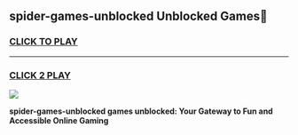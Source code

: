 
## spider-games-unblocked Unblocked Games👋
<h3>
<a href="https://news.freeplayer.one?title=spider-games-unblocked&ref=16F">CLICK TO PLAY</a></h3>
<hr>

<h3>
<a href="https://news.freeplayer.one?title=spider-games-unblocked&ref=16F">CLICK 2 PLAY</a>
  
</h3>

<a href="https://news.freeplayer.one?title=spider-games-unblocked&ref=16F/"><img src="https://clearcache.store/games.png"></a>


**spider-games-unblocked games unblocked: Your Gateway to Fun and Accessible Online Gaming**
